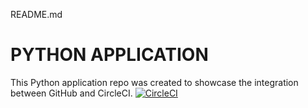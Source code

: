 README.md
# PYTHON APPLICATION
This Python application repo was created to showcase the integration between GitHub and CircleCI.
[![CircleCI](https://app.circleci.com/pipelines/github/carlosolvera98/pyapp)](https://app.circleci.com/pipelines/github/carlosolvera98/pyapp)